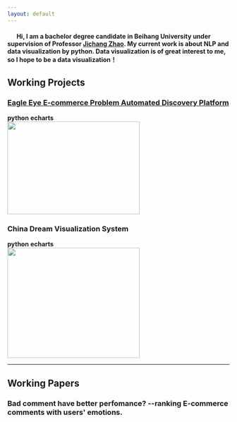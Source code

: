 ```yaml
---
layout: default
---
```


#### &ensp; &ensp; Hi, I am a bachelor degree candidate in Beihang University under supervision of Professor [Jichang Zhao](http://zhaojichang.cn/). My current work is about NLP and data visualization by python. Data visualization is of great interest to me, so I hope to be a data visualization！


## Working Projects

### [Eagle Eye E-commerce Problem Automated Discovery Platform](http://101.200.54.165)
**python** **echarts**<br>
<img src="https://lh3.googleusercontent.com/-phl9HaKgp_Q/W_T1SKW9ENI/AAAAAAAAEpg/qrmq1-zO1D4dAs6UU0zPYyt40scRt9xuACHMYCw/I/%25255BUNSET%25255D" height="210px" width="300px" >

### China Dream Visualization System
**python** **echarts**<br>
<img src="https://lh3.googleusercontent.com/-az8kCPP57JE/W_T3Ar7Sz1I/AAAAAAAAEps/8FxFF9w48mcLwyyM4lpgzTxAlkVqvzgnwCHMYCw/I/%25255BUNSET%25255D" height="250px" width="300px" >

---
## Working Papers

### Bad comment have better perfomance? --ranking E-commerce comments with users' emotions.

